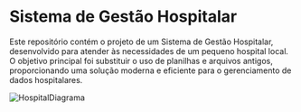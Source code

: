 # Sistema de Gestão Hospitalar

Este repositório contém o projeto de um Sistema de Gestão Hospitalar, desenvolvido para atender às necessidades de um pequeno hospital local. O objetivo principal foi substituir o uso de planilhas e arquivos antigos, proporcionando uma solução moderna e eficiente para o gerenciamento de dados hospitalares.


![HospitalDiagrama](https://github.com/user-attachments/assets/f0f131c0-c221-4e91-a67c-c5ba0346c1d1)
